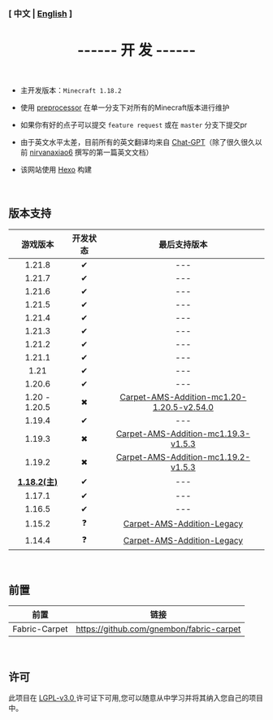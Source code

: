### [ 中文 | [English](/en_us/Development_en) ]

# <center>------ 开 发 ------</center>

&emsp;

- 主开发版本：`Minecraft 1.18.2`

  

- 使用 [preprocessor](https://github.com/ReplayMod/preprocessor) 在单一分支下对所有的Minecraft版本进行维护

  

- 如果你有好的点子可以提交 `feature request` 或在 `master` 分支下提交pr

  

- 由于英文水平太差，目前所有的英文翻译均来自 [Chat-GPT](https://openai.com/blog/chatgpt)（除了很久很久以前 [nirvanaxiao6](https://github.com/nirvanaxiao6) 撰写的第一篇英文文档）



- 该网站使用 [Hexo]([Hexo](https://hexo.io/zh-cn/index.html)) 构建

&emsp;

## 版本支持

|         游戏版本         | 开发状态 |                         最后支持版本                         |
|:--------------------:| :------: | :----------------------------------------------------------: |
|        1.21.8        |    ✔     |                             ---                              |
|        1.21.7        |    ✔     |                             ---                              |
|        1.21.6        |    ✔     |                             ---                              |
|        1.21.5        |    ✔     |                             ---                              |
|        1.21.4        |    ✔     |                             ---                              |
|        1.21.3        |    ✔     |                             ---                              |
|        1.21.2        |    ✔     |                             ---                              |
|        1.21.1        |    ✔     |                             ---                              |
|         1.21         |    ✔     |                             ---                              |
|        1.20.6        |    ✔     |                             ---                              |
|    1.20 - 1.20.5     |    ✖     | [Carpet-AMS-Addition-mc1.20-1.20.5-v2.54.0](https://github.com/Minecraft-AMS/Carpet-AMS-Addition/releases/tag/v2.54.0) |
|        1.19.4        |    ✔     |                             ---                              |
|        1.19.3        |    ✖     | [Carpet-AMS-Addition-mc1.19.3-v1.5.3](https://github.com/Minecraft-AMS/Carpet-AMS-Addition/releases/tag/v1.11.2%26v1.5.3) |
|        1.19.2        |    ✖     | [Carpet-AMS-Addition-mc1.19.2-v1.5.3](https://github.com/Minecraft-AMS/Carpet-AMS-Addition/releases/tag/v1.11.2%26v1.5.3) |
| **<u>1.18.2(主)</u>** |    ✔     |                             ---                              |
|        1.17.1        |    ✔     |                             ---                              |
|        1.16.5        |    ✔     |                             ---                              |
|        1.15.2        |    ❓     | [ Carpet-AMS-Addition-Legacy](https://github.com/1024-byteeeee/Carpet-AMS-Addition-Legacy) |
|        1.14.4        |    ❓     | [ Carpet-AMS-Addition-Legacy](https://github.com/1024-byteeeee/Carpet-AMS-Addition-Legacy) |

&emsp;

## 前置
|     前置      |                   链接                   |
| :-----------: | :--------------------------------------: |
| Fabric-Carpet | https://github.com/gnembon/fabric-carpet |

&emsp;

## 许可
此项目在 [ LGPL-v3.0 ](https://choosealicense.com/licenses/lgpl-3.0/) 许可证下可用,您可以随意从中学习并将其纳入您自己的项目中。